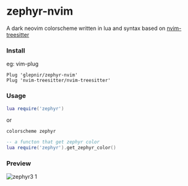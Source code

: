 # zephyr-nvim
A dark neovim colorscheme written in lua and syntax based on
[nvim-treesitter](https://github.com/nvim-treesitter/nvim-treesitter)

### Install

eg: vim-plug
```vim
Plug 'glepnir/zephyr-nvim'
Plug 'nvim-treesitter/nvim-treesitter'
```

### Usage

```lua
lua require('zephyr')
```
or
```vim
colorscheme zephyr
```

```lua
-- a functon that get zephyr color
lua require('zephyr').get_zephyr_color()
```
### Preview

![zephyr3 1](https://user-images.githubusercontent.com/41671631/110074247-d886c780-7dbb-11eb-8d86-a7458a0ca588.png)
